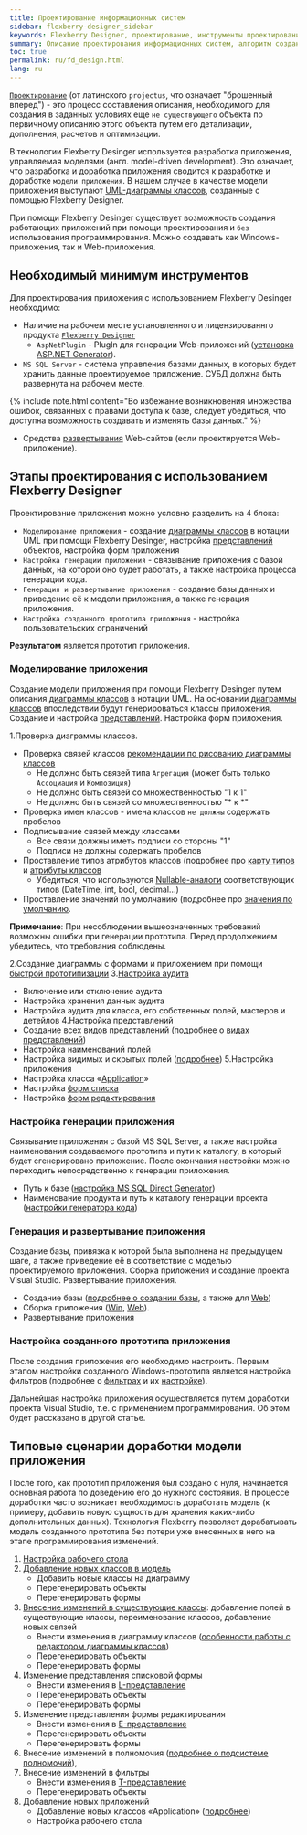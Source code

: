 ```yaml
---
title: Проектирование информационных систем
sidebar: flexberry-designer_sidebar
keywords: Flexberry Designer, проектирование, инструменты проектирования, плагины, моделирование, этапы проектирования, генерация, прототип приложения, настройка, сценарии доработки, UML, этапы создания приложения
summary: Описание проектирования информационных систем, алгоритм создания прототипа, генерация прототипа, настройка приложения, добработка прототипа
toc: true
permalink: ru/fd_design.html
lang: ru
---
```


[`Проектирование`](fd_definition-design.html) (от латинского `projectus`, что означает "брошенный вперед") - это процесс составления описания, необходимого для создания в заданных условиях еще `не существующего` объекта по первичному описанию этого объекта путем его детализации, дополнения, расчетов и оптимизации.

В технологии Flexberry Desinger используется разработка приложения, управляемая моделями (англ. model-driven development). Это означает, что разработка и доработка приложения сводится к разработке и доработке `модели приложения`. В нашем случае в качестве модели приложения выступают [UML-диаграммы классов](fd_class-diagram.html), созданные с помощью Flexberry Designer.

При помощи Flexberry Desinger существует возможность создания работающих приложений при помощи проектирования и `без` использования программирования. Можно создавать как Windows-приложения, так и Web-приложения.

## Необходимый минимум инструментов

Для проектирования приложения с использованием Flexberry Desinger необходимо:

* Наличие на рабочем месте установленного и лицензированнго продукта [`Flexberry Designer`](http://flexberry.ru)
    * `AspNetPlugin` - PlugIn для генерации Web-приложений ([установка ASP.NET Generator](fa_asp-net-generator.html)).
* `MS SQL Server` - система управления базами данных, в которых будет хранить данные проектируемое приложение. СУБД должна быть развернута на рабочем месте.

{% include note.html content="Во избежание возникновения множества ошибок, связанных с правами доступа к базе, следует убедиться, что доступна возможность создавать и изменять базы данных." %}

* Средства [развертывания](gbt_deployment.html) Web-сайтов (если проектируется Web-приложение).

## Этапы проектирования с использованием Flexberry Designer

Проектирование приложения можно условно разделить на 4 блока:
* `Моделирование приложения` - создание [диаграммы классов](fd_class-diagram.html) в нотации UML при помощи Flexberry Desinger, настройка [представлений](fd_view-definition.html) объектов, настройка форм приложения
* `Настройка генерации приложения` - связывание приложения с базой данных, на которой оно будет работать, а также настройка процесса генерации кода.
* `Генерация и развертывание приложения` - создание базы данных и приведение её к модели приложения, а также генерация приложения.
* `Настройка созданного прототипа приложения` - настройка пользовательских ограничений

**Результатом** является прототип приложения.

### Моделирование приложения

Создание модели приложения при помощи Flexberry Desinger путем описания [диаграммы классов](fd_class-diagram.html) в нотации UML. На основании [диаграммы классов](fd_class-diagram.html) впоследствии будут генерироваться классы приложения. Создание и настройка [представлений](fd_view-definition.html). Настройка форм приложения.

1.Проверка диаграммы классов.
* Проверка связей классов [рекомендации по рисованию диаграммы классов](fo_masters-details.html)
    * Не должно быть связей типа `Агрегация` (может быть только `Ассоциация` и `Композиция`)
    * Не должно быть связей со множественностью "1 к 1"
    * Не должно быть связей со множественностью "* к *"
* Проверка имен классов - имена классов `не должны` содержать пробелов
* Подписывание связей между классами
    * Все связи должны иметь подписи со стороны "1"
    * Подписи не должны содержать пробелов
* Проставление типов атрибутов классов (подробнее про [карту типов](fd_types-map.html) и [атрибуты классов](fo_attributes-class-data.html)
    * Убедиться, что используются [Nullable-аналоги](fd_nullable-types.html) соответствующих типов (DateTime, int, bool, decimal...)
* Проставление значений по умолчанию (подробнее про [значения по умолчанию](fo_features-dafault-value.html).

**Примечание**: При несоблюдении вышеозначенных требований возможны ошибки при генерации прототипа. Перед продолжением убедитесь, что требования соблюдены.

2.Создание диаграммы с формами и приложением при помощи [быстрой прототипизации](fd_using-quick-prototyping.html)
3.[Настройка аудита](fo_audit-setup.html)
* Включение или отключение аудита
* Настройка хранения данных аудита
* Настройка аудита для класса, его собственных полей, мастеров и детейлов
4.Настройка представлений
* Создание всех видов представлений (подробнее о [видах представлений](fd_view-types.html))
* Настройка наименований полей
* Настройка видимых и скрытых полей ([подробнее](fd_hidden-properties-view.html))
5.Настройка приложения
* Настройка класса «[Application](fd_application.html)»
* Настройка [форм списка](fd_listform.html)
* Настройка [форм редактирования](fd_editform.html)

### Настройка генерации приложения

Связывание приложения с базой MS SQL Server, а также настройка наименования создаваемого прототипа и пути к каталогу, в который будет сгенерировано приложение. После окончания настройки можно переходить непосредственно к генерации приложения.

* Путь к базе ([настройка MS SQL Direct Generator](fd_configure-ms-sql-generator.html))
* Наименование продукта и путь к каталогу генерации проекта ([настройки генератора кода](fd_project-customization.html))

### Генерация и развертывание приложения

Создание базы, привязка к которой была выполнена на предыдущем шаге, а также приведение её в соответствие с моделью проектируемого приложения. Сборка приложения и создание проекта Visual Studio. Развертывание приложения.

* Создание базы ([подробнее о создании базы](fd_matching-db.html), а также для [Web](fa_asp-net-generator.html))
* Сборка приложения ([Win](fw_flexberry-winforms-case-plugin.html), [Web](fa_asp-net-generator.html)).
* Развертывание приложения

### Настройка созданного прототипа приложения

После создания приложения его необходимо настроить. Первым этапом настройки созданного Windows-прототипа является настройка фильтров (подробнее о [фильтрах](fw_filtersand-limits.html) и их [настройке](fw_filter-example.html)).

Дальнейшая настройка приложения осуществляется путем доработки проекта Visual Studio, т.е. с применением программирования. Об этом будет рассказано в другой статье.

## Типовые сценарии доработки модели приложения

После того, как прототип приложения был создано с нуля, начинается основная работа по доведению его до нужного состояния. В процессе доработки часто возникает необходимость доработать модель (к примеру, добавить новую сущность для хранения каких-либо дополнительных данных). Технология Flexberry позволяет дорабатывать модель созданного прототипа без потери уже внесенных в него на этапе программирования изменений.

1. [Настройка рабочего стола](fw_app-desktop.html)
2. [Добавление новых классов в модель](fd_change-model.html)
    * Добавить новые классы на диаграмму
    * Перегенерировать объекты
    * Перегенерировать формы
3. [Внесение изменений в существующие классы](fd_change-model.html): добавление полей в существующие классы, переименование классов, добавление новых связей
    * Внести изменения в диаграмму классов ([особенности работы с редактором диаграммы классов](fd_class-diagram-editor-features-work.html))
    * Перегенерировать объекты
    * Перегенерировать формы
4. Изменение представления списковой формы
    * Внести изменения в [L-представление](fd_l-view.html)
    * Перегенерировать объекты
    * Перегенерировать формы
5. Изменение представления формы редактирования
    * Внести изменения в [E-представление](fd_e-view.html)
    * Перегенерировать объекты
    * Перегенерировать формы
6. Внесение изменений в полномочия ([подробнее о подсистеме полномочий](efs_right-manager-module.html)), 
7. Внесение изменений в фильтры
    * Внести изменения в [T-представление](fd_t-view.html)
    * Перегенерировать объекты
8. Добавление новых приложений
    * Добавление новых классов «Application» ([подробнее](fw_desktop-operations.html))
    * Настройка рабочего стола
